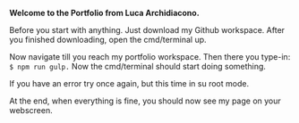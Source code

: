 **Welcome to the Portfolio from Luca Archidiacono.**

Before you start with anything. Just download my Github workspace.
After you finished downloading, open the cmd/terminal up.

Now navigate till you reach my portfolio workspace.
Then there you type-in: `$ npm run gulp.`
Now the cmd/terminal should start doing something.

If you have an error try once again, but this time in su root mode.

At the end, when everything is fine, you should now see my page on your webscreen.